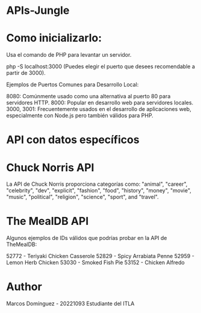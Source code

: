 # APIs-Jungle

# Como inicializarlo:

Usa el comando de PHP para levantar un servidor.

php -S localhost:3000 (Puedes elegir el puerto que desees recomendable a partir de 3000).

Ejemplos de Puertos Comunes para Desarrollo Local:

8080: Comúnmente usado como una alternativa al puerto 80 para servidores HTTP.
8000: Popular en desarrollo web para servidores locales.
3000, 3001: Frecuentemente usados en el desarrollo de aplicaciones web,
especialmente con Node.js pero también válidos para PHP.

# API con datos específicos

# Chuck Norris API

La API de Chuck Norris proporciona categorías como: "animal", "career", "celebrity", "dev", "explicit", "fashion", "food", "history", "money", "movie", "music", "political", "religion", "science", "sport", and "travel".

# The MealDB API

Algunos ejemplos de IDs válidos que
podrías probar en la API de TheMealDB:

52772 - Teriyaki Chicken Casserole
52829 - Spicy Arrabiata Penne
52959 - Lemon Herb Chicken
53030 - Smoked Fish Pie
53152 - Chicken Alfredo

# Author

Marcos Domínguez - 20221093
Estudiante del ITLA
